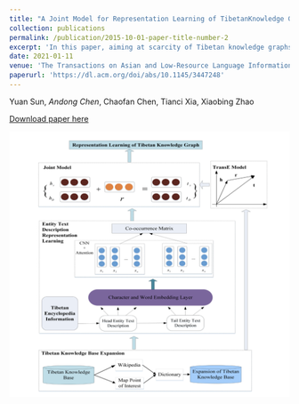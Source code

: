 ```yaml
---
title: "A Joint Model for Representation Learning of TibetanKnowledge Graph Based on Encyclopedia"
collection: publications
permalink: /publication/2015-10-01-paper-title-number-2
excerpt: 'In this paper, aiming at scarcity of Tibetan knowledge graphs, we extend the Tibetan knowledge graph by using the triples of the high- resource language knowledge graphs and POI (Point of Information) map information. To improve the represen -tation learning of the Tibetan knowledge graph, we propose a joint model to merge structure and entity description information based on the TransE and CNN model. '
date: 2021-01-11
venue: 'The Transactions on Asian and Low-Resource Language Information Processing'
paperurl: 'https://dl.acm.org/doi/abs/10.1145/3447248'
---
```

Yuan Sun, *Andong Chen*, Chaofan Chen, Tianci Xia, Xiaobing Zhao

[Download paper here](https://dl.acm.org/doi/abs/10.1145/3447248)

![jointmodel](./picture/jointmodel.png)
